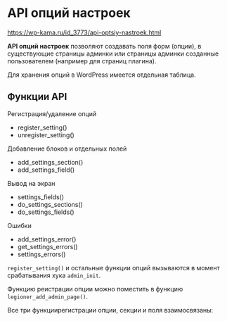 # API опций настроек
https://wp-kama.ru/id_3773/api-optsiy-nastroek.html

**API опций настроек** позволяют создавать поля форм (опции), в существующие страницы админки или страницы админки созданные пользователем (например для страниц плагина).

Для хранения опций в WordPress имеется отдельная таблица.

## Функции API
Регистрация/удаление опций
- register_setting()
- unregister_setting()

Добавление блоков и отдельных полей
- add_settings_section()
- add_settings_field()

Вывод на экран
- settings_fields()
- do_settings_sections()
- do_settings_fields()

Ошибки
- add_settings_error()
- get_settings_errors()
- settings_errors()

`register_setting()` и остальные функции опций вызываются в момент срабатывания хука `admin_init`.

Функцию реистрации опции можно поместить в функцию `legioner_add_admin_page()`.

Все три функциирегистрации опции, секции и поля взаимосвязаны:
